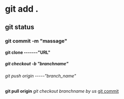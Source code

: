 <html>
<head>
<title>git command's</title>
</head>
<body>
<h1>git add . </h1>
<h2>git status </h2>
<h3>git commit -m "massage" </h3>
<h4>git clone -------"URL" </h4>
<h5>git checkout -b "branchname"</h5>
<h6>git push origin -----"branch_name" </h6>
<b>git pull origin</b>
<i>git checkout branchname by us</i>
<u>git commit </u>
</body>
</html>